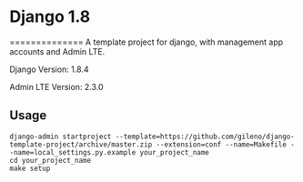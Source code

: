 # Django 1.8
==============
A template project for django, with management app accounts and Admin LTE.

Django Version: 1.8.4

Admin LTE Version: 2.3.0

## Usage

    django-admin startproject --template=https://github.com/gileno/django-template-project/archive/master.zip --extension=conf --name=Makefile --name=local_settings.py.example your_project_name
    cd your_project_name
    make setup
